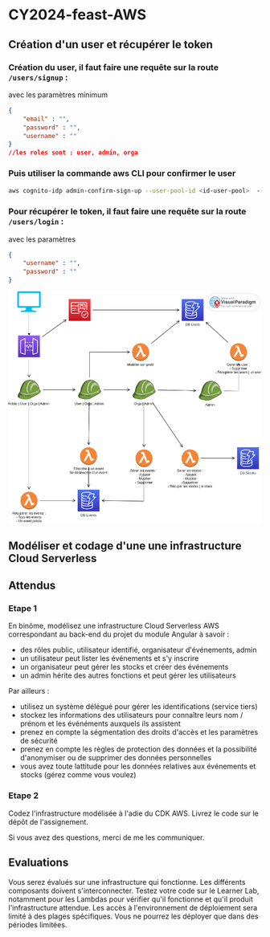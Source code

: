 # CY2024-feast-AWS 

## Création d'un user et récupérer le token

### Création du user, il faut faire une requête sur la route `/users/signup` :

avec les paramètres minimum
```json
{
    "email" : "",
    "password" : "",
    "username" : ""
}
//les roles sont : user, admin, orga
```
### Puis utiliser la commande aws CLI pour confirmer le user 

```bash
aws cognito-idp admin-confirm-sign-up --user-pool-id <id-user-pool>  --username <username> --region <region_stack>
```

### Pour récupérer le token, il faut faire une requête sur la route `/users/login` : 

avec les paramètres
```json
{
    "username" : "",
    "password" : ""
}
```

![infra_aws](assets/infra_aws.png)

## Modéliser et codage d'une une infrastructure Cloud Serverless

## Attendus
### Etape 1
En binôme, modélisez une infrastructure Cloud Serverless AWS correspondant au back-end du projet du module Angular à savoir :
- des rôles public, utilisateur identifié, organisateur d'événements, admin
- un utilisateur peut lister les événements et s'y inscrire
- un organisateur peut gérer les stocks et créer des événements
- un admin hérite des autres fonctions et peut gérer les utilisateurs

Par ailleurs :
- utilisez un système délégué pour gérer les identifications (service tiers)
- stockez les informations des utilisateurs pour connaître leurs nom / prénom et les événéments auxquels ils assistent
- prenez en compte la ségmentation des droits d'accès et les paramètres de sécurité
- prenez en compte les règles de protection des données et la possibilité d'anonymiser ou de supprimer des données personnelles
- vous avez toute lattitude pour les données relatives aux événements et stocks (gérez comme vous voulez)

### Etape 2
Codez l'infrastructure modélisée à l'adie du CDK AWS. Livrez le code sur le dépôt de l'assignement.

Si vous avez des questions, merci de me les communiquer.

## Evaluations
Vous serez évalués sur une infrastructure qui fonctionne. Les différents composants doivent s'interconnecter. Testez votre code sur le Learner Lab, notamment pour les Lambdas pour vérifier qu'il fonctionne et qu'il produit l'infrastructure attendue.
Les accès à l'environnement de déploiement sera limité à des plages spécifiques. Vous ne pourrez les déployer que dans des périodes limitées.
